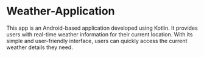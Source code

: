 # Weather-Application
This app is an Android-based application developed using Kotlin. It provides users with real-time weather information for their current location. With its simple and user-friendly interface, users can quickly access the current weather details they need.
